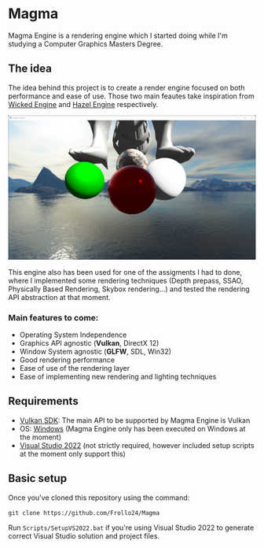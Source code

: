 # Magma
Magma Engine is a rendering engine which I started doing while I'm studying a Computer Graphics Masters Degree.

## The idea
The idea behind this project is to create a render engine focused on both performance and ease of use. Those two main feautes take inspiration from [Wicked Engine](https://wickedengine.net/) and [Hazel Engine](https://hazelengine.com/) respectively.

![Magma Engine Dev](./Resources/Screenshots/MagmaEngineDev.png)

This engine also has been used for one of the assigments I had to done, where I implemented some rendering techniques (Depth prepass, SSAO, Physically Based Rendering, Skybox rendering...) and tested the rendering API abstraction at that moment.

### Main features to come:
- Operating System Independence
- Graphics API agnostic (**Vulkan**, DirectX 12)
- Window System agnostic (**GLFW**, SDL, Win32)
- Good rendering performance
- Ease of use of the rendering layer 
- Ease of implementing new rendering and lighting techniques

## Requirements
- [Vulkan SDK](https://vulkan.lunarg.com/): The main API to be supported by Magma Engine is Vulkan
- OS: [Windows](https://www.microsoft.com/es-es/windows) (Magma Engine only has been executed on Windows at the moment)
- [Visual Studio 2022](https://visualstudio.com) (not strictly required, however included setup scripts at the moment only support this)

## Basic setup
Once you've cloned this repository using the command:

	git clone https://github.com/Frollo24/Magma

Run `Scripts/SetupVS2022.bat` if you're using Visual Studio 2022 to generate correct Visual Studio solution and project files.